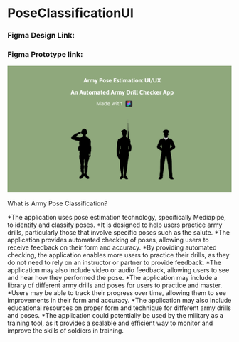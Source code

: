 # PoseClassificationUI

### Figma Design Link:
### Figma Prototype link: 

<img src = "https://github.com/JainShreya26/PoseClassificationUI/blob/main/UI-designs/TV%20-%2010.png" />
 
What is Army Pose Classification? 

*The application uses pose estimation technology, specifically Mediapipe, to identify and classify poses.
*It is designed to help users practice army drills, particularly those that involve specific poses such as the salute.
*The application provides automated checking of poses, allowing users to receive feedback on their form and accuracy.
*By providing automated checking, the application enables more users to practice their drills, as they do not need to rely on an instructor or partner to provide feedback.
*The application may also include video or audio feedback, allowing users to see and hear how they performed the pose.
*The application may include a library of different army drills and poses for users to practice and master.
*Users may be able to track their progress over time, allowing them to see improvements in their form and accuracy.
*The application may also include educational resources on proper form and technique for different army drills and poses.
*The application could potentially be used by the military as a training tool, as it provides a scalable and efficient way to monitor and improve the skills of soldiers in training.

